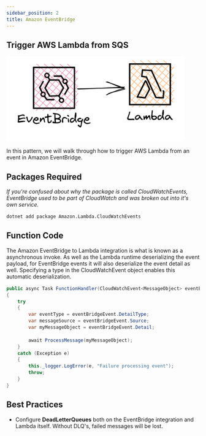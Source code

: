 ```yaml
---
sidebar_position: 2
title: Amazon EventBridge
---
```


## Trigger AWS Lambda from SQS

![AmazonEventBridge to AWS Lambda diagram](/img/event-sources/event-bridge-lambda.png)

In this pattern, we will walk through how to trigger AWS Lambda from an event in Amazon EventBridge.

## Packages Required

*If you're confused about why the package is called CloudWatchEvents, EventBridge used to be part of CloudWatch and was broken out into it's own service.*

```bash install
dotnet add package Amazon.Lambda.CloudWatchEvents
```

## Function Code

The Amazon EventBridge to Lambda integration is what is known as a asynchronous invoke. As well as the Lambda runtime deserializing the event payload, for EventBridge events it will also deserialize the event detail as well. Specifying a type in the CloudWatchEvent object enables this automatic deserialization.


```c# Function.cs
public async Task FunctionHandler(CloudWatchEvent<MessageObject> eventBridgeEvent, ILambdaContext context)
{
    try
    {
        var eventType = eventBridgeEvent.DetailType;
        var messageSource = eventBridgeEvent.Source;
        var myMessageObject = eventBridgeEvent.Detail;

        await ProcessMessage(myMessageObject);
    }
    catch (Exception e)
    {
        this._logger.LogError(e, "Failure processing event");
        throw;
    }
}
```

## Best Practices

- Configure **DeadLetterQueues** both on the EventBridge integration and Lambda itself. Without DLQ's, failed messages will be lost.

